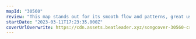 ```yaml
---
mapId: "30560"
review: "This map stands out for its smooth flow and patterns, great use of the new Dragons 2.0 environment, and accessible full spread of diffs!"
startDate: "2023-03-11T17:23:35.000Z"
coverUrlOverwrite: https://cdn.assets.beatleader.xyz/songcover-30560-crab.jpg
---
```

